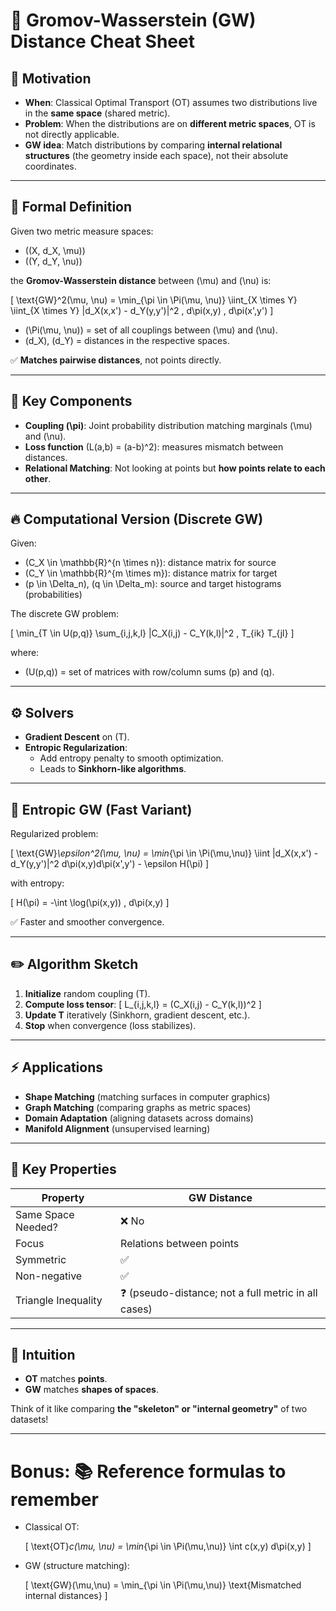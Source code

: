 # 🧠 Gromov-Wasserstein (GW) Distance Cheat Sheet

## 📖 Motivation
- **When**: Classical Optimal Transport (OT) assumes two distributions live in the **same space** (shared metric).
- **Problem**: When the distributions are on **different metric spaces**, OT is not directly applicable.
- **GW idea**: Match distributions by comparing **internal relational structures** (the geometry inside each space), not their absolute coordinates.

---

## 📐 Formal Definition
Given two metric measure spaces:
- \((X, d_X, \mu)\)
- \((Y, d_Y, \nu)\)

the **Gromov-Wasserstein distance** between \(\mu\) and \(\nu\) is:

\[
\text{GW}^2(\mu, \nu) = \min_{\pi \in \Pi(\mu, \nu)} \iint_{X \times Y} \iint_{X \times Y} |d_X(x,x') - d_Y(y,y')|^2 \, d\pi(x,y) \, d\pi(x',y')
\]

- \(\Pi(\mu, \nu)\) = set of all couplings between \(\mu\) and \(\nu\).
- \(d_X\), \(d_Y\) = distances in the respective spaces.

✅ **Matches pairwise distances**, not points directly.

---

## 🧮 Key Components
- **Coupling \(\pi\)**: Joint probability distribution matching marginals \(\mu\) and \(\nu\).
- **Loss function** \(L(a,b) = (a-b)^2\): measures mismatch between distances.
- **Relational Matching**: Not looking at points but **how points relate to each other**.

---

## 🔥 Computational Version (Discrete GW)

Given:
- \(C_X \in \mathbb{R}^{n \times n}\): distance matrix for source
- \(C_Y \in \mathbb{R}^{m \times m}\): distance matrix for target
- \(p \in \Delta_n\), \(q \in \Delta_m\): source and target histograms (probabilities)

The discrete GW problem:

\[
\min_{T \in U(p,q)} \sum_{i,j,k,l} |C_X(i,j) - C_Y(k,l)|^2 \, T_{ik} T_{jl}
\]

where:
- \(U(p,q)\) = set of matrices with row/column sums \(p\) and \(q\).

---

## ⚙️ Solvers
- **Gradient Descent** on \(T\).
- **Entropic Regularization**:
  - Add entropy penalty to smooth optimization.
  - Leads to **Sinkhorn-like algorithms**.

---

## 🧩 Entropic GW (Fast Variant)

Regularized problem:

\[
\text{GW}_\epsilon^2(\mu, \nu) = \min_{\pi \in \Pi(\mu,\nu)} \iint |d_X(x,x') - d_Y(y,y')|^2 d\pi(x,y)d\pi(x',y') - \epsilon H(\pi)
\]

with entropy:

\[
H(\pi) = -\int \log(\pi(x,y)) \, d\pi(x,y)
\]

✅ Faster and smoother convergence.

---

## ✏️ Algorithm Sketch
1. **Initialize** random coupling \(T\).
2. **Compute loss tensor**:
   \[
   L_{i,j,k,l} = (C_X(i,j) - C_Y(k,l))^2
   \]
3. **Update T** iteratively (Sinkhorn, gradient descent, etc.).
4. **Stop** when convergence (loss stabilizes).

---

## ⚡ Applications
- **Shape Matching** (matching surfaces in computer graphics)
- **Graph Matching** (comparing graphs as metric spaces)
- **Domain Adaptation** (aligning datasets across domains)
- **Manifold Alignment** (unsupervised learning)

---

## 🔑 Key Properties
| Property            | GW Distance |
|---------------------|--------------|
| Same Space Needed?   | ❌ No        |
| Focus                | Relations between points |
| Symmetric            | ✅            |
| Non-negative         | ✅            |
| Triangle Inequality  | ❓ (pseudo-distance; not a full metric in all cases) |

---

## 🧠 Intuition
- **OT** matches **points**.
- **GW** matches **shapes of spaces**.

Think of it like comparing **the "skeleton" or "internal geometry"** of two datasets!

---

# Bonus: 📚 Reference formulas to remember
- Classical OT:

  \[
  \text{OT}_c(\mu, \nu) = \min_{\pi \in \Pi(\mu,\nu)} \int c(x,y) d\pi(x,y)
  \]

- GW (structure matching):

  \[
  \text{GW}(\mu,\nu) = \min_{\pi \in \Pi(\mu,\nu)} \text{Mismatched internal distances}
  \]
